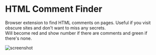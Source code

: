 # HTML Comment Finder
Browser extension to find HTML comments on pages. Useful if you visit obscure sites and don't want to miss any secrets.  
Will become red and show number if there are comments and green if there's none.  
  
![screenshot](https://lune.dimden.dev/14a7b0587d.png)  